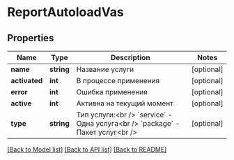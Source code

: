 # ReportAutoloadVas

## Properties
Name | Type | Description | Notes
------------ | ------------- | ------------- | -------------
**name** | **string** | Название услуги | [optional] 
**activated** | **int** | В процессе применения | [optional] 
**error** | **int** | Ошибка применения | [optional] 
**active** | **int** | Активна на текущий момент | [optional] 
**type** | **string** | Тип услуги:&lt;br /&gt; &#x60;service&#x60; - Одна услуга&lt;br /&gt; &#x60;package&#x60; - Пакет услуг&lt;br /&gt; | [optional] 

[[Back to Model list]](../../README.md#documentation-for-models) [[Back to API list]](../../README.md#documentation-for-api-endpoints) [[Back to README]](../../README.md)

